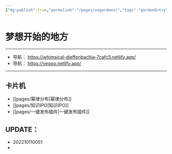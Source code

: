 ```yaml
---
{"dg-publish":true,"permalink":"/pages/vegardens/","tags":"gardenEntry","dgHomeLink":true,"dgPassFrontmatter":false}
---
```




# 梦想开始的地方
---
- 导航： https://whimsical-dieffenbachia-7cafc5.netlify.app/
- 导航： https://vegoo.netlify.app/
---

## 卡片机
 
- [[pages/幂律分布|幂律分布]]
- [[pages/知识IPO|知识IPO]]
- [[pages/一键发布插件|一键发布插件]]





UPDATE：
--- 
- 202210110051
- 